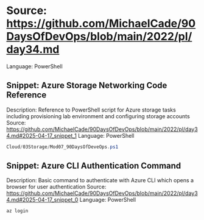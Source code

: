 # Source: https://github.com/MichaelCade/90DaysOfDevOps/blob/main/2022/pl/day34.md
Language: PowerShell

## Snippet: Azure Storage Networking Code Reference
Description: Reference to PowerShell script for Azure storage tasks including provisioning lab environment and configuring storage accounts
Source: https://github.com/MichaelCade/90DaysOfDevOps/blob/main/2022/pl/day34.md#2025-04-17_snippet_1
Language: PowerShell

```PowerShell
Cloud/03Storage/Mod07_90DaysOfDeveOps.ps1
```

## Snippet: Azure CLI Authentication Command
Description: Basic command to authenticate with Azure CLI which opens a browser for user authentication
Source: https://github.com/MichaelCade/90DaysOfDevOps/blob/main/2022/pl/day34.md#2025-04-17_snippet_0
Language: PowerShell

```PowerShell
az login
```
